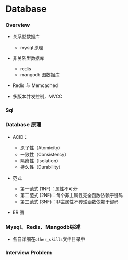 # Database

### Overview

- 关系型数据库
    - mysql 原理
- 非关系型数据库
    - redis
    - mangodb 图数据库

- Redis 与 Memcached

- 多版本并发控制，MVCC

### Sql



### Database 原理

- ACID：
  - 原子性（Atomicity）
  - 一致性（Consistency）
  - 隔离性（Isolation）
  - 持久性（Durability）

- 范式
  - 第一范式 (1NF)：属性不可分
  - 第二范式 (2NF)：每个非主属性完全函数依赖于键码
  - 第三范式 (3NF)：非主属性不传递函数依赖于键码
- ER 图

### Mysql、Redis、Mangodb综述

- 各自详细在`other_skills`文件目录中

### Interview Problem
